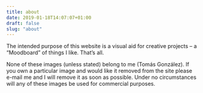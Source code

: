 ```yaml
---
title: about
date: 2019-01-18T14:07:07+01:00
draft: false
slug: "about"
---
```


The intended purpose of this website is a visual aid for creative projects – a “Moodboard” of things I like. That’s all.

None of these images (unless stated) belong to me (Tomás González). If you own a particular image and would like it removed from the site please e-mail me and I will remove it as soon as possible. Under no circumstances will any of these images be used for commercial purposes.


